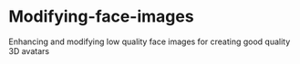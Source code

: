 # Modifying-face-images
Enhancing and modifying low quality face images for creating good quality 3D avatars
